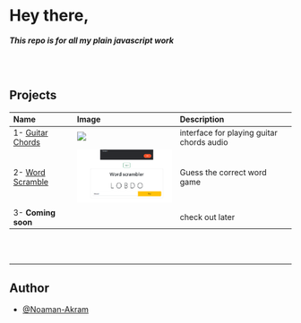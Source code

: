 
# Hey there, 

_**This repo is for all my plain javascript work**_




<br>
<br>

## Projects

| Name | Image     | Description                    |
| :-------- | :-------- | :------------------------- |
|1- [Guitar Chords](https://github.com/NoemanAkram/JavaScript/tree/master/Guitar%20Chords) | <img src="https://github.com/NoemanAkram/JavaScript/blob/master/Guitar%20Chords/screenshots/Screenshot%202022-09-11%20152949.png?raw=true" width="250" />|  interface for playing guitar chords audio|
|2- [Word Scramble](https://github.com/Noaman-Akram/JavaScript/tree/master/Word%20Scramble) | <img src="https://github.com/Noaman-Akram/JavaScript/blob/master/Word%20Scramble/img/s3.png?raw=true" width="250" />|  Guess the correct word game|
|3- **Coming soon** | <img src=" " width="250" />| check out later |

<br>
<br>

---

## Author

- [@Noaman-Akram](https://github.com/Noaman-Akram)